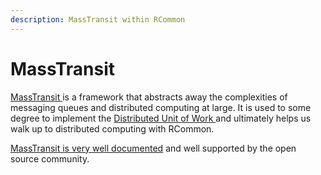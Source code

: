 ```yaml
---
description: MassTransit within RCommon
---
```


# MassTransit

[MassTransit ](https://masstransit-project.com/)is a framework that abstracts away the complexities of messaging queues and distributed computing at large. It is used to some degree to implement the [Distributed Unit of Work ](../../../../v1/infrastructure/mediatr-pipeline/distributed-unit-of-work-behavior.md)and ultimately helps us walk up to distributed computing with RCommon.&#x20;

[MassTransit is very well documented](https://masstransit-project.com/) and well supported by the open source community.&#x20;
